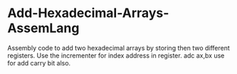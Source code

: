 # Add-Hexadecimal-Arrays-AssemLang
Assembly code to add two hexadecimal arrays by storing then two different registers.
Use the incrementer for index address in register.
adc ax,bx use for add carry bit also.
